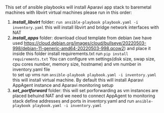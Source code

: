 This set of ansible playbooks will install Aparavi app stack to baremetal machines with libvirt virtual machines
please run in this order:
1. ***install_libvirt*** folder:
```run ansible-playbook playbook.yaml -i inventory.yaml```
this will install libvirt and bridge network interfaces with NAT
2. ***install_apps*** folder:
download cloud template from debian (we have used https://cloud.debian.org/images/cloud/bullseye/20220503-998/debian-11-generic-amd64-20220503-998.qcow2) and place it inside this folder
install requirements.txt
run
```pip install requirements.txt```
You can configure vm settings(disk size, swap size, cpu cores number, memory size, hostname) and vm number in inventory.yaml file  
to set up vms run 
```ansible-playbook playbook.yaml -i inventory.yaml```
this will install virtual machine.
By default this will install Aparavi AppAgent instance and Aparavi monitoring setup
3. ***set_portforward*** folder:
this will set porforwarding as vm instances are placed behuind NAT and we need to connect AppAgent to monitoring stack
define addresses and ports in inventory.yaml and run 
```ansible-playbook playbook.yaml -i inventory.yaml```